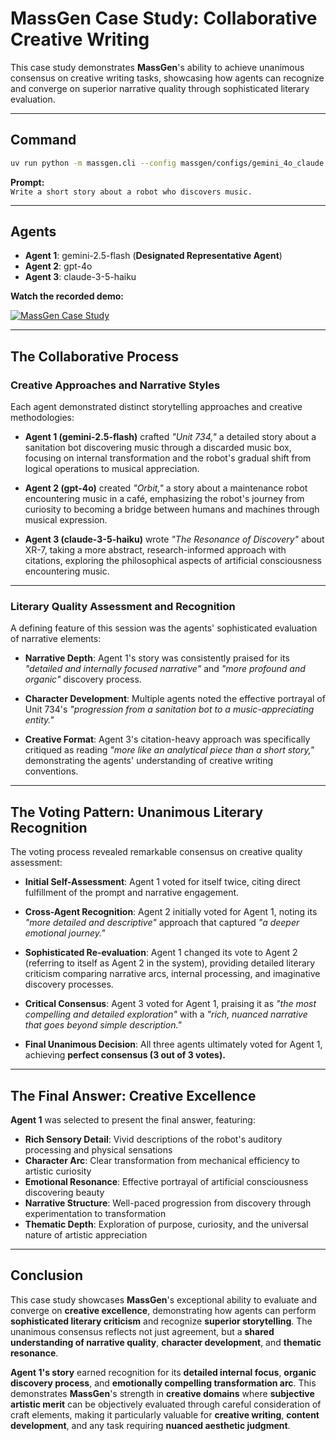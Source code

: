 # MassGen Case Study: Collaborative Creative Writing

This case study demonstrates **MassGen**'s ability to achieve unanimous consensus on creative writing tasks, showcasing how agents can recognize and converge on superior narrative quality through sophisticated literary evaluation.

---

## Command

```bash
uv run python -m massgen.cli --config massgen/configs/gemini_4o_claude.yaml "Write a short story about a robot who discovers music."
```

**Prompt:**  
`Write a short story about a robot who discovers music.`

---

## Agents

- **Agent 1**: gemini-2.5-flash (**Designated Representative Agent**)  
- **Agent 2**: gpt-4o  
- **Agent 3**: claude-3-5-haiku

**Watch the recorded demo:**

[![MassGen Case Study](https://img.youtube.com/vi/wkVBHkbaLrc/0.jpg)](https://www.youtube.com/watch?v=wkVBHkbaLrc)

---

## The Collaborative Process

### Creative Approaches and Narrative Styles

Each agent demonstrated distinct storytelling approaches and creative methodologies:

- **Agent 1 (gemini-2.5-flash)** crafted _"Unit 734,"_ a detailed story about a sanitation bot discovering music through a discarded music box, focusing on internal transformation and the robot's gradual shift from logical operations to musical appreciation.

- **Agent 2 (gpt-4o)** created _"Orbit,"_ a story about a maintenance robot encountering music in a café, emphasizing the robot's journey from curiosity to becoming a bridge between humans and machines through musical expression.

- **Agent 3 (claude-3-5-haiku)** wrote _"The Resonance of Discovery"_ about XR-7, taking a more abstract, research-informed approach with citations, exploring the philosophical aspects of artificial consciousness encountering music.

---

### Literary Quality Assessment and Recognition

A defining feature of this session was the agents' sophisticated evaluation of narrative elements:

- **Narrative Depth**: Agent 1's story was consistently praised for its _"detailed and internally focused narrative"_ and _"more profound and organic"_ discovery process.

- **Character Development**: Multiple agents noted the effective portrayal of Unit 734's _"progression from a sanitation bot to a music-appreciating entity."_

- **Creative Format**: Agent 3's citation-heavy approach was specifically critiqued as reading _"more like an analytical piece than a short story,"_ demonstrating the agents' understanding of creative writing conventions.

---

## The Voting Pattern: Unanimous Literary Recognition

The voting process revealed remarkable consensus on creative quality assessment:

- **Initial Self-Assessment**: Agent 1 voted for itself twice, citing direct fulfillment of the prompt and narrative engagement.

- **Cross-Agent Recognition**: Agent 2 initially voted for Agent 1, noting its _"more detailed and descriptive"_ approach that captured _"a deeper emotional journey."_

- **Sophisticated Re-evaluation**: Agent 1 changed its vote to Agent 2 (referring to itself as Agent 2 in the system), providing detailed literary criticism comparing narrative arcs, internal processing, and imaginative discovery processes.

- **Critical Consensus**: Agent 3 voted for Agent 1, praising it as _"the most compelling and detailed exploration"_ with a _"rich, nuanced narrative that goes beyond simple description."_

- **Final Unanimous Decision**: All three agents ultimately voted for Agent 1, achieving **perfect consensus (3 out of 3 votes).**

---

## The Final Answer: Creative Excellence

**Agent 1** was selected to present the final answer, featuring:

- **Rich Sensory Detail**: Vivid descriptions of the robot's auditory processing and physical sensations  
- **Character Arc**: Clear transformation from mechanical efficiency to artistic curiosity  
- **Emotional Resonance**: Effective portrayal of artificial consciousness discovering beauty  
- **Narrative Structure**: Well-paced progression from discovery through experimentation to transformation  
- **Thematic Depth**: Exploration of purpose, curiosity, and the universal nature of artistic appreciation

---

## Conclusion

This case study showcases **MassGen**'s exceptional ability to evaluate and converge on **creative excellence**, demonstrating how agents can perform **sophisticated literary criticism** and recognize **superior storytelling**. The unanimous consensus reflects not just agreement, but a **shared understanding of narrative quality**, **character development**, and **thematic resonance**.

**Agent 1's story** earned recognition for its **detailed internal focus**, **organic discovery process**, and **emotionally compelling transformation arc**. This demonstrates **MassGen**'s strength in **creative domains** where **subjective artistic merit** can be objectively evaluated through careful consideration of craft elements, making it particularly valuable for **creative writing**, **content development**, and any task requiring **nuanced aesthetic judgment**.
